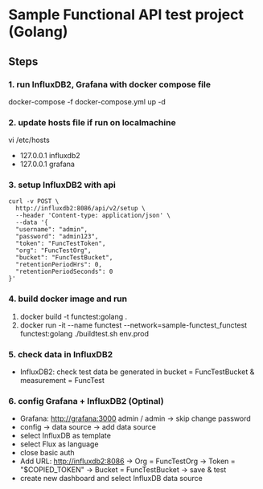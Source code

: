 # Sample Functional API test project (Golang)

## Steps

### 1. run InfluxDB2, Grafana with docker compose file

   docker-compose -f docker-compose.yml up -d

### 2. update hosts file if run on localmachine

   vi /etc/hosts

- 127.0.0.1    influxdb2
- 127.0.0.1    grafana

### 3. setup InfluxDB2 with api

~~~
curl -v POST \
  http://influxdb2:8086/api/v2/setup \
  --header 'Content-type: application/json' \
  --data '{
  "username": "admin",
  "password": "admin123",
  "token": "FuncTestToken",
  "org": "FuncTestOrg",
  "bucket": "FuncTestBucket",
  "retentionPeriodHrs": 0,
  "retentionPeriodSeconds": 0
}'
~~~

### 4. build docker image and run

1. docker build -t functest:golang .
2. docker run -it --name functest --network=sample-functest_functest functest:golang ./buildtest.sh env.prod

### 5. check data in InfluxDB2

- InfluxDB2: check test data be generated in bucket = FuncTestBucket & measurement = FuncTest

### 6. config Grafana + InfluxDB2 (Optinal)

- Grafana: <http://grafana:3000> admin / admin -> skip change password
- config -> data source -> add data source
- select InfluxDB as template
- select Flux as language
- close basic auth
- Add URL: <http://influxdb2:8086> -> Org = FuncTestOrg -> Token = "$COPIED_TOKEN" -> Bucket = FuncTestBucket -> save & test
- create new dashboard and select InfluxDB data source
